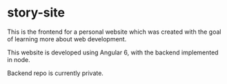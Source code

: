 # story-site

This is the frontend for a personal website which was created with the goal of learning more about web development.

This website is developed using Angular 6, with the backend implemented in node.

Backend repo is currently private.
